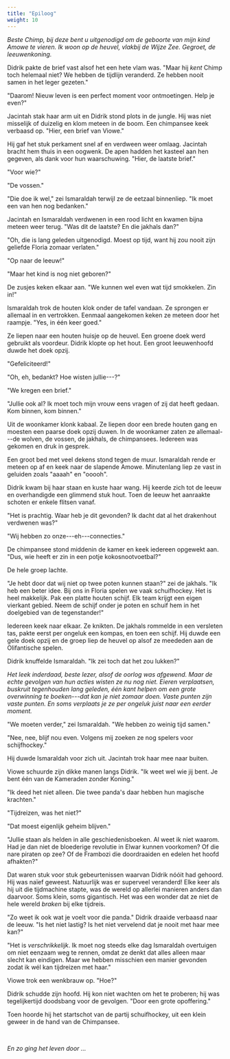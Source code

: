```yaml
---
title: "Epiloog"
weight: 10
---
```


_Beste Chimp, bij deze bent u uitgenodigd om de geboorte van mijn kind Amowe te vieren. Ik woon op de heuvel, vlakbij de Wijze Zee. Gegroet, de leeuwenkoning._

Didrik pakte de brief vast alsof het een hete vlam was. "Maar hij _kent_ Chimp toch helemaal niet? We hebben de tijdlijn veranderd. Ze hebben nooit samen in het leger gezeten."

"Daarom! Nieuw leven is een perfect moment voor ontmoetingen. Help je even?"

Jacintah stak haar arm uit en Didrik stond plots in de jungle. Hij was niet misselijk of duizelig en klom meteen in de boom. Een chimpansee keek verbaasd op. "Hier, een brief van Viowe."

Hij gaf het stuk perkament snel af en verdween weer omlaag. Jacintah bracht hem thuis in een oogwenk. De apen hadden het kasteel aan hen gegeven, als dank voor hun waarschuwing. "Hier, de laatste brief."

"Voor wie?"

"De vossen."

"Die doe ik wel," zei Ismaraldah terwijl ze de eetzaal binnenliep. "Ik moet een van hen nog bedanken."

Jacintah en Ismaraldah verdwenen in een rood licht en kwamen bijna meteen weer terug. "Was dit de laatste? En die jakhals dan?"

"Oh, die is lang geleden uitgenodigd. Moest op tijd, want hij zou nooit zijn geliefde Floria zomaar verlaten."

"Op naar de leeuw!"

"Maar het kind is nog niet geboren?"

De zusjes keken elkaar aan. "We kunnen wel even wat tijd smokkelen. Zin in!"

Ismaraldah trok de houten klok onder de tafel vandaan. Ze sprongen er allemaal in en vertrokken. Eenmaal aangekomen keken ze meteen door het raampje. "Yes, in één keer goed."

Ze liepen naar een houten huisje op de heuvel. Een groene doek werd gebruikt als voordeur. Didrik klopte op het hout. Een groot leeuwenhoofd duwde het doek opzij.

"Gefeliciteerd!"

"Oh, eh, bedankt? Hoe wisten jullie---?"

"We kregen een brief."

"Jullie ook al? Ik moet toch mijn vrouw eens vragen of zij dat heeft gedaan. Kom binnen, kom binnen."

Uit de woonkamer klonk kabaal. Ze liepen door een brede houten gang en moesten een paarse doek opzij duwen. In de woonkamer zaten ze allemaal---de wolven, de vossen, de jakhals, de chimpansees. Iedereen was gekomen en druk in gesprek.

Een groot bed met veel dekens stond tegen de muur. Ismaraldah rende er meteen op af en keek naar de slapende Amowe. Minutenlang liep ze vast in geluiden zoals "aaaah" en "ooooh".

Didrik kwam bij haar staan en kuste haar wang. Hij keerde zich tot de leeuw en overhandigde een glimmend stuk hout. Toen de leeuw het aanraakte schoten er enkele flitsen vanaf.

"Het is prachtig. Waar heb je dit gevonden? Ik dacht dat al het drakenhout verdwenen was?"

"Wij hebben zo onze---eh---connecties."

De chimpansee stond middenin de kamer en keek iedereen opgewekt aan. "Dus, wie heeft er zin in een potje kokosnootvoetbal?" 

De hele groep lachte.

"Je hebt door dat wij niet op twee poten kunnen staan?" zei de jakhals. "Ik heb een beter idee. Bij ons in Floria spelen we vaak schuifhockey. Het is heel makkelijk. Pak een platte houten schijf. Elk team krijgt een eigen vierkant gebied. Neem de schijf onder je poten en schuif hem in het doelgebied van de tegenstander!"

Iedereen keek naar elkaar. Ze knikten. De jakhals rommelde in een versleten tas, pakte eerst per ongeluk een kompas, en toen een schijf. Hij duwde een gele doek opzij en de groep liep de heuvel op alsof ze meededen aan de Olifantische spelen. 

Didrik knuffelde Ismaraldah. "Ik zei toch dat het zou lukken?"

_Het leek inderdaad, beste lezer, alsof de oorlog was afgewend. Maar de echte gevolgen van hun acties wisten ze nu nog niet. Eieren verplaatsen, buskruit tegenhouden lang geleden, één kant helpen om een grote overwinning te boeken---dat kan je niet zomaar doen. Vaste punten zijn vaste punten. En soms verplaats je ze per ongeluk juist naar een eerder moment._

"We moeten verder," zei Ismaraldah. "We hebben zo weinig tijd samen."

"Nee, nee, blijf nou even. Volgens mij zoeken ze nog spelers voor schijfhockey."

Hij duwde Ismaraldah voor zich uit. Jacintah trok haar mee naar buiten. 

Viowe schuurde zijn dikke manen langs Didrik. "Ik weet wel wie jij bent. Je bent één van de Kameraden zonder Koning."

"Ik deed het niet alleen. Die twee panda's daar hebben hun magische krachten."

"Tijdreizen, was het niet?"

"Dat moest eigenlijk geheim blijven."

"Jullie staan als helden in alle geschiedenisboeken. Al weet ik niet waarom. Had je dan niet de bloederige revolutie in Elwar kunnen voorkomen? Of die nare piraten op zee? Of de Frambozi die doordraaiden en edelen het hoofd afhakten?"

Dat waren stuk voor stuk gebeurtenissen waarvan Didrik nóóit had gehoord. Hij was naïef geweest. Natuurlijk was er superveel veranderd! Elke keer als hij uit die tijdmachine stapte, was de wereld op allerlei manieren anders dan daarvoor. Soms klein, soms gigantisch. Het was een wonder dat ze niet de hele wereld _braken_ bij elke tijdreis. 

"Zo weet ik ook wat je voelt voor die panda." Didrik draaide verbaasd naar de leeuw. "Is het niet lastig? Is het niet vervelend dat je nooit met haar mee kan?"

"Het is _verschrikkelijk_. Ik moet nog steeds elke dag Ismaraldah overtuigen om niet eenzaam weg te rennen, omdat ze denkt dat alles alleen maar slecht kan eindigen. Maar we hebben misschien een manier gevonden zodat ik wél kan tijdreizen met haar."

Viowe trok een wenkbrauw op. "Hoe?"

Didrik schudde zijn hoofd. Hij kon niet wachten om het te proberen; hij was tegelijkertijd doodsbang voor de gevolgen. "Door een grote opoffering."

Toen hoorde hij het startschot van de partij schuifhockey, uit een klein geweer in de hand van de Chimpansee.

&nbsp;

*En zo ging het leven door ...*